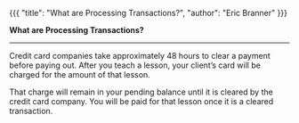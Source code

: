 {{{
  "title": "What are Processing Transactions?", 
  "author": "Eric Branner"
}}}

**What are Processing Transactions?**

**	**

Credit card companies take approximately 48 hours to clear a payment before paying out. After you teach a lesson, your client’s card will be charged for the amount of that lesson. 

That charge will remain in your pending balance until it is cleared by the credit card company.  You will be paid for that lesson once it is a cleared transaction.

